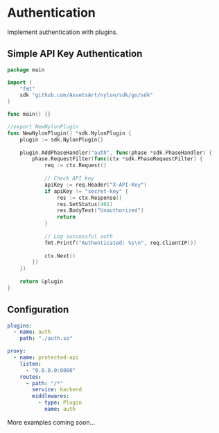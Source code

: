 # Authentication

Implement authentication with plugins.

## Simple API Key Authentication

```go
package main

import (
	"fmt"
	sdk "github.com/AssetsArt/nylon/sdk/go/sdk"
)

func main() {}

//export NewNylonPlugin
func NewNylonPlugin() *sdk.NylonPlugin {
	plugin := sdk.NylonPlugin{}
	
	plugin.AddPhaseHandler("auth", func(phase *sdk.PhaseHandler) {
		phase.RequestFilter(func(ctx *sdk.PhaseRequestFilter) {
			req := ctx.Request()
			
			// Check API key
			apiKey := req.Header("X-API-Key")
			if apiKey != "secret-key" {
				res := ctx.Response()
				res.SetStatus(401)
				res.BodyText("Unauthorized")
				return
			}
			
			// Log successful auth
			fmt.Printf("Authenticated: %s\n", req.ClientIP())
			
			ctx.Next()
		})
	})
	
	return &plugin
}
```

## Configuration

```yaml
plugins:
  - name: auth
    path: "./auth.so"

proxy:
  - name: protected-api
    listen:
      - "0.0.0.0:8080"
    routes:
      - path: "/*"
        service: backend
        middlewares:
          - type: Plugin
            name: auth
```

More examples coming soon...

